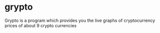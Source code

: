 # grypto
Grypto is a program which provides you the live graphs of cryptocurrency prices of about 9 crypto currencies
